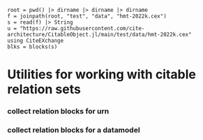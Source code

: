 ```@setup cexutils
root = pwd() |> dirname |> dirname |> dirname
f = joinpath(root, "test", "data", "hmt-2022k.cex")
s = read(f) |> String
u = "https://raw.githubusercontent.com/cite-architecture/CitableObject.jl/main/test/data/hmt-2022k.cex" 
using CiteEXchange
blks = blocks(s) 
```

# Utilities for working with citable relation sets






###  collect relation blocks for urn

###  collect relation blocks for a datamodel


